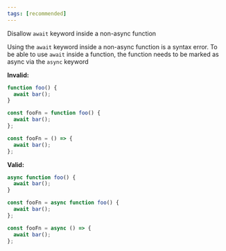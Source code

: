 ```yaml
---
tags: [recommended]
---
```


Disallow `await` keyword inside a non-async function

Using the `await` keyword inside a non-async function is a syntax error. To be
able to use `await` inside a function, the function needs to be marked as async
via the `async` keyword

**Invalid:**

```javascript
function foo() {
  await bar();
}

const fooFn = function foo() {
  await bar();
};

const fooFn = () => {
  await bar();
};
```

**Valid:**

```javascript
async function foo() {
  await bar();
}

const fooFn = async function foo() {
  await bar();
};

const fooFn = async () => {
  await bar();
};
```
